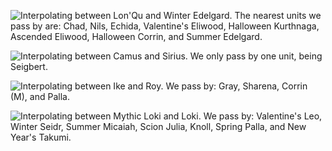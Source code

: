 ![Interpolating between Lon'Qu and Winter Edelgard. The nearest units we pass by are: Chad, Nils, Echida, Valentine's Eliwood, Halloween Kurthnaga, Ascended Eliwood, Halloween Corrin, and Summer Edelgard.](https://x.com/i/status/1876345900165107880.gif "Lon'Qu to Winter Edelgard")

![Interpolating between Camus and Sirius. We only pass by one unit, being Seigbert.](https://x.com/i/status/1876345900165107880.gif "Camus to Sirius")

![Interpolating between Ike and Roy. We pass by: Gray, Sharena, Corrin (M), and Palla.](https://x.com/i/status/1876345900165107880.gif  "Ike to Roy")

![Interpolating between Mythic Loki and Loki. We pass by: Valentine's Leo, Winter Seidr, Summer Micaiah, Scion Julia, Knoll, Spring Palla, and New Year's Takumi.](https://x.com/i/status/1876345900165107880.gif "Mythic Loki to Loki")